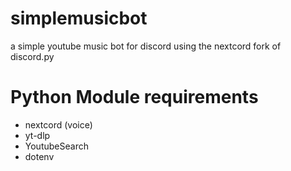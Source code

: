 # simplemusicbot
a simple youtube music bot for discord using the nextcord fork of discord.py

 # Python Module requirements
 - nextcord (voice)
 - yt-dlp 
 - YoutubeSearch 
 - dotenv